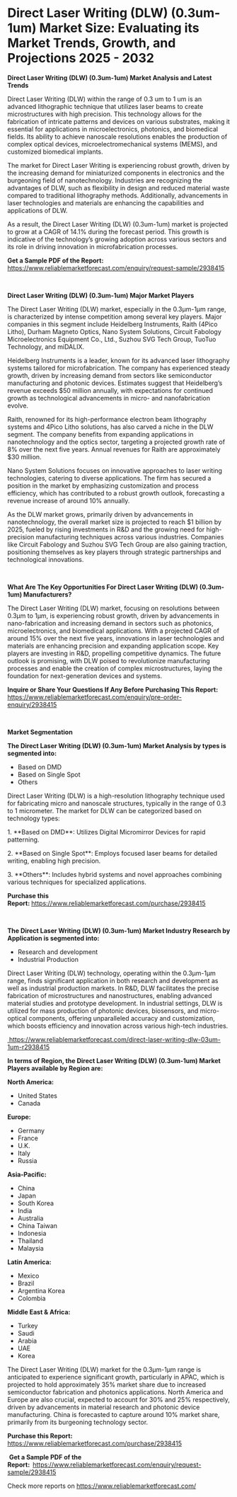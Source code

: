 <p><h1>Direct Laser Writing (DLW) (0.3um-1um) Market Size: Evaluating its Market Trends, Growth, and Projections 2025 - 2032</h1></p><p><strong>Direct Laser Writing (DLW) (0.3um-1um) Market Analysis and Latest Trends</strong></p>
<p><p>Direct Laser Writing (DLW) within the range of 0.3 um to 1 um is an advanced lithographic technique that utilizes laser beams to create microstructures with high precision. This technology allows for the fabrication of intricate patterns and devices on various substrates, making it essential for applications in microelectronics, photonics, and biomedical fields. Its ability to achieve nanoscale resolutions enables the production of complex optical devices, microelectromechanical systems (MEMS), and customized biomedical implants.</p><p>The market for Direct Laser Writing is experiencing robust growth, driven by the increasing demand for miniaturized components in electronics and the burgeoning field of nanotechnology. Industries are recognizing the advantages of DLW, such as flexibility in design and reduced material waste compared to traditional lithography methods. Additionally, advancements in laser technologies and materials are enhancing the capabilities and applications of DLW.</p><p>As a result, the Direct Laser Writing (DLW) (0.3um-1um) market is projected to grow at a CAGR of 14.1% during the forecast period. This growth is indicative of the technology’s growing adoption across various sectors and its role in driving innovation in microfabrication processes.</p></p>
<p><strong>Get a Sample PDF of the Report:&nbsp;</strong> <a href="https://www.reliablemarketforecast.com/enquiry/request-sample/2938415?utm_campaign=2739&utm_medium=2&utm_source=Github&utm_content=ia&utm_term=15032025&utm_id=direct-laser-writing-dlw-03um-1um">https://www.reliablemarketforecast.com/enquiry/request-sample/2938415</a></p>
<p>&nbsp;</p>
<p><strong>Direct Laser Writing (DLW) (0.3um-1um) Major Market Players</strong></p>
<p><p>The Direct Laser Writing (DLW) market, especially in the 0.3μm-1μm range, is characterized by intense competition among several key players. Major companies in this segment include Heidelberg Instruments, Raith (4Pico Litho), Durham Magneto Optics, Nano System Solutions, Circuit Fabology Microelectronics Equipment Co., Ltd., Suzhou SVG Tech Group, TuoTuo Technology, and miDALIX.</p><p>Heidelberg Instruments is a leader, known for its advanced laser lithography systems tailored for microfabrication. The company has experienced steady growth, driven by increasing demand from sectors like semiconductor manufacturing and photonic devices. Estimates suggest that Heidelberg’s revenue exceeds $50 million annually, with expectations for continued growth as technological advancements in micro- and nanofabrication evolve.</p><p>Raith, renowned for its high-performance electron beam lithography systems and 4Pico Litho solutions, has also carved a niche in the DLW segment. The company benefits from expanding applications in nanotechnology and the optics sector, targeting a projected growth rate of 8% over the next five years. Annual revenues for Raith are approximately $30 million.</p><p>Nano System Solutions focuses on innovative approaches to laser writing technologies, catering to diverse applications. The firm has secured a position in the market by emphasizing customization and process efficiency, which has contributed to a robust growth outlook, forecasting a revenue increase of around 10% annually.</p><p>As the DLW market grows, primarily driven by advancements in nanotechnology, the overall market size is projected to reach $1 billion by 2025, fueled by rising investments in R&D and the growing need for high-precision manufacturing techniques across various industries. Companies like Circuit Fabology and Suzhou SVG Tech Group are also gaining traction, positioning themselves as key players through strategic partnerships and technological innovations.</p></p>
<p>&nbsp;</p>
<p><strong>What Are The Key Opportunities For Direct Laser Writing (DLW) (0.3um-1um) Manufacturers?</strong></p>
<p><p>The Direct Laser Writing (DLW) market, focusing on resolutions between 0.3µm to 1µm, is experiencing robust growth, driven by advancements in nano-fabrication and increasing demand in sectors such as photonics, microelectronics, and biomedical applications. With a projected CAGR of around 15% over the next five years, innovations in laser technologies and materials are enhancing precision and expanding application scope. Key players are investing in R&D, propelling competitive dynamics. The future outlook is promising, with DLW poised to revolutionize manufacturing processes and enable the creation of complex microstructures, laying the foundation for next-generation devices and systems.</p></p>
<p><strong>Inquire or Share Your Questions If Any Before Purchasing This Report:</strong> <a href="https://www.reliablemarketforecast.com/enquiry/pre-order-enquiry/2938415?utm_campaign=2739&utm_medium=2&utm_source=Github&utm_content=ia&utm_term=15032025&utm_id=direct-laser-writing-dlw-03um-1um">https://www.reliablemarketforecast.com/enquiry/pre-order-enquiry/2938415</a></p>
<p>&nbsp;</p>
<p><strong>Market Segmentation</strong></p>
<p><strong>The Direct Laser Writing (DLW) (0.3um-1um) Market Analysis by types is segmented into:</strong></p>
<p><ul><li>Based on DMD</li><li>Based on Single Spot</li><li>Others</li></ul></p>
<p><p>Direct Laser Writing (DLW) is a high-resolution lithography technique used for fabricating micro and nanoscale structures, typically in the range of 0.3 to 1 micrometer. The market for DLW can be categorized based on technology types: </p><p>1. **Based on DMD**: Utilizes Digital Micromirror Devices for rapid patterning.</p><p>2. **Based on Single Spot**: Employs focused laser beams for detailed writing, enabling high precision.</p><p>3. **Others**: Includes hybrid systems and novel approaches combining various techniques for specialized applications.</p></p>
<p><strong>Purchase this Report:&nbsp;</strong><a href="https://www.reliablemarketforecast.com/purchase/2938415?utm_campaign=2739&utm_medium=2&utm_source=Github&utm_content=ia&utm_term=15032025&utm_id=direct-laser-writing-dlw-03um-1um">https://www.reliablemarketforecast.com/purchase/2938415</a></p>
<p>&nbsp;</p>
<p><strong>The Direct Laser Writing (DLW) (0.3um-1um) Market Industry Research by Application is segmented into:</strong></p>
<p><ul><li>Research and development</li><li>Industrial Production</li></ul></p>
<p><p>Direct Laser Writing (DLW) technology, operating within the 0.3µm-1µm range, finds significant application in both research and development as well as industrial production markets. In R&D, DLW facilitates the precise fabrication of microstructures and nanostructures, enabling advanced material studies and prototype development. In industrial settings, DLW is utilized for mass production of photonic devices, biosensors, and micro-optical components, offering unparalleled accuracy and customization, which boosts efficiency and innovation across various high-tech industries.</p></p>
<p><a href="https://www.reliablemarketforecast.com/direct-laser-writing-dlw-03um-1um-r2938415?utm_campaign=2739&utm_medium=2&utm_source=Github&utm_content=ia&utm_term=15032025&utm_id=direct-laser-writing-dlw-03um-1um">&nbsp;https://www.reliablemarketforecast.com/direct-laser-writing-dlw-03um-1um-r2938415</a></p>
<p><strong>In terms of Region, the Direct Laser Writing (DLW) (0.3um-1um) Market Players available by Region are:</strong></p>
<p>
    <p> <strong> North America: </strong>
        <ul>
            <li>United States</li>
            <li>Canada</li>
        </ul>
        </p> 
    <p> <strong> Europe: </strong>
        <ul>
            <li>Germany</li>
            <li>France</li>
            <li>U.K.</li>
            <li>Italy</li>
            <li>Russia</li>
        </ul>
        </p> 
    <p> <strong> Asia-Pacific: </strong>
        <ul>
            <li>China</li>
            <li>Japan</li>
            <li>South Korea</li>
            <li>India</li>
            <li>Australia</li>
            <li>China Taiwan</li>
            <li>Indonesia</li>
            <li>Thailand</li>
            <li>Malaysia</li>
        </ul>
        </p> 
    <p> <strong> Latin America: </strong>
        <ul>
            <li>Mexico</li>
            <li>Brazil</li>
            <li>Argentina Korea</li>
            <li>Colombia</li>
        </ul>
        </p> 
    <p> <strong> Middle East & Africa: </strong>
        <ul>
            <li>Turkey</li>
            <li>Saudi</li>
            <li>Arabia</li>
            <li>UAE</li>
            <li>Korea</li>
        </ul>
    </p>
    </p>
<p><p>The Direct Laser Writing (DLW) market for the 0.3µm-1µm range is anticipated to experience significant growth, particularly in APAC, which is projected to hold approximately 35% market share due to increased semiconductor fabrication and photonics applications. North America and Europe are also crucial, expected to account for 30% and 25% respectively, driven by advancements in material research and photonic device manufacturing. China is forecasted to capture around 10% market share, primarily from its burgeoning technology sector.</p></p>
<p><strong>Purchase this Report: </strong><a href="https://www.reliablemarketforecast.com/purchase/2938415?utm_campaign=2739&utm_medium=2&utm_source=Github&utm_content=ia&utm_term=15032025&utm_id=direct-laser-writing-dlw-03um-1um">https://www.reliablemarketforecast.com/purchase/2938415</a></p>
<p>&nbsp;<strong>Get a Sample PDF of the Report:&nbsp;&nbsp;</strong><a href="https://www.reliablemarketforecast.com/enquiry/request-sample/2938415?utm_campaign=2739&utm_medium=2&utm_source=Github&utm_content=ia&utm_term=15032025&utm_id=direct-laser-writing-dlw-03um-1um">https://www.reliablemarketforecast.com/enquiry/request-sample/2938415</a></p>
<p><strong></strong></p>
<p>Check more reports on <a href="https://www.reliablemarketforecast.com/?utm_campaign=2739&utm_medium=2&utm_source=Github&utm_content=ia&utm_term=15032025&utm_id=direct-laser-writing-dlw-03um-1um">https://www.reliablemarketforecast.com/</a></p>